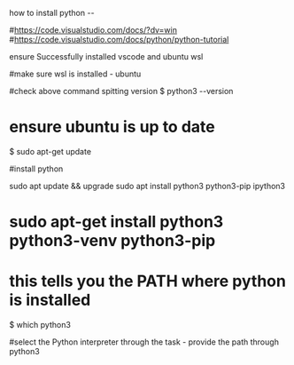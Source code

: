 how to install python -- 

#https://code.visualstudio.com/docs/?dv=win
#https://code.visualstudio.com/docs/python/python-tutorial

ensure Successfully installed vscode and ubuntu wsl

#make sure wsl is installed - ubuntu

#check above command spitting version
$ python3 --version

# ensure ubuntu is up to date
$ sudo apt-get update

#install python

sudo apt update && upgrade
sudo apt install python3 python3-pip ipython3

# sudo apt-get install python3 python3-venv python3-pip

# this tells you the PATH where python is installed
$ which python3 

#select the Python interpreter 
through the task - provide the path through python3



	
